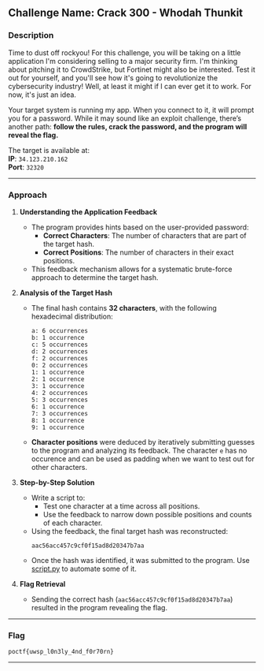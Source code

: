 ## **Challenge Name: Crack 300 - Whodah Thunkit**

### **Description**

Time to dust off rockyou! For this challenge, you will be taking on a little application I'm considering selling to a major security firm. I'm thinking about pitching it to CrowdStrike, but Fortinet might also be interested. Test it out for yourself, and you'll see how it's going to revolutionize the cybersecurity industry! Well, at least it might if I can ever get it to work. For now, it's just an idea.

Your target system is running my app. When you connect to it, it will prompt you for a password. While it may sound like an exploit challenge, there’s another path: **follow the rules, crack the password, and the program will reveal the flag.**

The target is available at:  
**IP**: `34.123.210.162`  
**Port**: `32320`

---

### **Approach**

1. **Understanding the Application Feedback**  
   - The program provides hints based on the user-provided password:
     - **Correct Characters**: The number of characters that are part of the target hash.  
     - **Correct Positions**: The number of characters in their exact positions.  
   - This feedback mechanism allows for a systematic brute-force approach to determine the target hash.

2. **Analysis of the Target Hash**  
   - The final hash contains **32 characters**, with the following hexadecimal distribution:
     ```
     a: 6 occurrences
     b: 1 occurrence
     c: 5 occurrences
     d: 2 occurrences
     f: 2 occurrences
     0: 2 occurrences
     1: 1 occurrence
     2: 1 occurrence
     3: 1 occurrence
     4: 2 occurrences
     5: 3 occurrences
     6: 1 occurrence
     7: 3 occurrences
     8: 1 occurrence
     9: 1 occurrence
     ```
   - **Character positions** were deduced by iteratively submitting guesses to the program and analyzing its feedback. The character `e` has no occurence and can be used as padding when we want to test out for other characters.

3. **Step-by-Step Solution**  
   - Write a script to:
     - Test one character at a time across all positions.
     - Use the feedback to narrow down possible positions and counts of each character.
   - Using the feedback, the final target hash was reconstructed:
     ```
     aac56acc457c9cf0f15ad8d20347b7aa
     ```
   - Once the hash was identified, it was submitted to the program. Use [script.py](Resources/script.py) to automate some of it.

4. **Flag Retrieval**  
   - Sending the correct hash (`aac56acc457c9cf0f15ad8d20347b7aa`) resulted in the program revealing the flag.

---

### **Flag**

`poctf{uwsp_l0n3ly_4nd_f0r70rn}`

--- 
